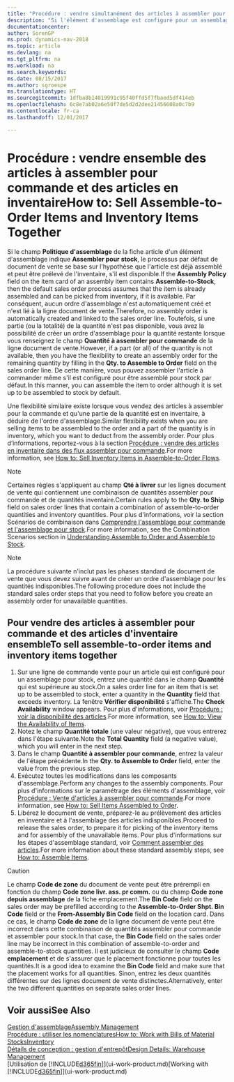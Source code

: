 ```yaml
---
title: "Procédure : vendre simultanément des articles à assembler pour commande et des articles en inventaire"
description: "Si l'élément d'assemblage est configuré pour un assemblage pour stock, le processus par défaut de document de vente se base sur l'hypothèse que l'article est déjà assemblé et peut être prélevé de l'inventaire, s'il est disponible. Mais si une partie (ou la totalité) de la quantité n'est pas disponible, vous avez la possibilité de créer un ordre d'assemblage pour la quantité restante à la volée."
documentationcenter: 
author: SorenGP
ms.prod: dynamics-nav-2018
ms.topic: article
ms.devlang: na
ms.tgt_pltfrm: na
ms.workload: na
ms.search.keywords: 
ms.date: 08/15/2017
ms.author: sgroespe
ms.translationtype: HT
ms.sourcegitcommit: 1dfba8b14019991c95f40ffd5f7fbaed5df414eb
ms.openlocfilehash: 6c8e7ab02a6e50f7de5d2d2dee21456608a0c7b9
ms.contentlocale: fr-ca
ms.lasthandoff: 12/01/2017

---
```

# <a name="how-to-sell-assemble-to-order-items-and-inventory-items-together"></a><span data-ttu-id="b6c65-104">Procédure : vendre ensemble des articles à assembler pour commande et des articles en inventaire</span><span class="sxs-lookup"><span data-stu-id="b6c65-104">How to: Sell Assemble-to-Order Items and Inventory Items Together</span></span>
<span data-ttu-id="b6c65-105">Si le champ **Politique d'assemblage** de la fiche article d'un élément d'assemblage indique **Assembler pour stock**, le processus par défaut de document de vente se base sur l'hypothèse que l'article est déjà assemblé et peut être prélevé de l'inventaire, s'il est disponible.</span><span class="sxs-lookup"><span data-stu-id="b6c65-105">If the **Assembly Policy** field on the item card of an assembly item contains **Assemble-to-Stock**, then the default sales order process assumes that the item is already assembled and can be picked from inventory, if it is available.</span></span> <span data-ttu-id="b6c65-106">Par conséquent, aucun ordre d'assemblage n'est automatiquement créé et n'est lié à la ligne document de vente.</span><span class="sxs-lookup"><span data-stu-id="b6c65-106">Therefore, no assembly order is automatically created and linked to the sales order line.</span></span> <span data-ttu-id="b6c65-107">Toutefois, si une partie (ou la totalité) de la quantité n'est pas disponible, vous avez la possibilité de créer un ordre d'assemblage pour la quantité restante lorsque vous renseignez le champ **Quantité à assembler pour commande** de la ligne document de vente.</span><span class="sxs-lookup"><span data-stu-id="b6c65-107">However, if a part (or all) of the quantity is not available, then you have the flexibility to create an assembly order for the remaining quantity by filling in the **Qty. to Assemble to Order** field on the sales order line.</span></span> <span data-ttu-id="b6c65-108">De cette manière, vous pouvez assembler l'article à commander même s'il est configuré pour être assemblé pour stock par défaut.</span><span class="sxs-lookup"><span data-stu-id="b6c65-108">In this manner, you can assemble the item to order although it is set up to be assembled to stock by default.</span></span>  

<span data-ttu-id="b6c65-109">Une flexibilité similaire existe lorsque vous vendez des articles à assembler pour la commande et qu'une partie de la quantité est en inventaire, à déduire de l'ordre d'assemblage.</span><span class="sxs-lookup"><span data-stu-id="b6c65-109">Similar flexibility exists when you are selling items to be assembled to the order and a part of the quantity is in inventory, which you want to deduct from the assembly order.</span></span> <span data-ttu-id="b6c65-110">Pour plus d’informations, reportez-vous à la section [Procédure : vendre des articles en inventaire dans des flux assembler pour commande](assembly-how-to-sell-inventory-items-in-assemble-to-order-flows.md).</span><span class="sxs-lookup"><span data-stu-id="b6c65-110">For more information, see [How to: Sell Inventory Items in Assemble-to-Order Flows](assembly-how-to-sell-inventory-items-in-assemble-to-order-flows.md).</span></span>  

> [!NOTE]  
>  <span data-ttu-id="b6c65-111">Certaines règles s'appliquent au champ **Qté à livrer** sur les lignes document de vente qui contiennent une combinaison de quantités assembler pour commande et de quantités inventaire.</span><span class="sxs-lookup"><span data-stu-id="b6c65-111">Certain rules apply to the **Qty. to Ship** field on sales order lines that contain a combination of assemble-to-order quantities and inventory quantities.</span></span> <span data-ttu-id="b6c65-112">Pour plus d'informations, voir la section Scénarios de combinaison dans [Comprendre l'assemblage pour commande et l'assemblage pour stock](assembly-assemble-to-order-or-assemble-to-stock.md).</span><span class="sxs-lookup"><span data-stu-id="b6c65-112">For more information, see the Combination Scenarios section in [Understanding Assemble to Order and Assemble to Stock](assembly-assemble-to-order-or-assemble-to-stock.md).</span></span>  

> [!NOTE]  
>  <span data-ttu-id="b6c65-113">La procédure suivante n'inclut pas les phases standard de document de vente que vous devez suivre avant de créer un ordre d'assemblage pour les quantités indisponibles.</span><span class="sxs-lookup"><span data-stu-id="b6c65-113">The following procedure does not include the standard sales order steps that you need to follow before you create an assembly order for unavailable quantities.</span></span>

## <a name="to-sell-assemble-to-order-items-and-inventory-items-together"></a><span data-ttu-id="b6c65-114">Pour vendre des articles à assembler pour commande et des articles d'inventaire ensemble</span><span class="sxs-lookup"><span data-stu-id="b6c65-114">To sell assemble-to-order items and inventory items together</span></span>  
1.  <span data-ttu-id="b6c65-115">Sur une ligne de commande vente pour un article qui est configuré pour un assemblage pour stock, entrez une quantité dans le champ **Quantité** qui est supérieure au stock.</span><span class="sxs-lookup"><span data-stu-id="b6c65-115">On a sales order line for an item that is set up to be assembled to stock, enter a quantity in the **Quantity** field that exceeds inventory.</span></span> <span data-ttu-id="b6c65-116">La fenêtre **Vérifier disponibilité** s'affiche.</span><span class="sxs-lookup"><span data-stu-id="b6c65-116">The **Check Availability** window appears.</span></span> <span data-ttu-id="b6c65-117">Pour plus d'informations, voir [Procédure : voir la disponibilité des articles](inventory-how-availability-overview.md).</span><span class="sxs-lookup"><span data-stu-id="b6c65-117">For more information, see [How to: View the Availability of Items](inventory-how-availability-overview.md).</span></span> 
2.  <span data-ttu-id="b6c65-118">Notez le champ **Quantité totale** (une valeur négative), que vous entrerez dans l'étape suivante.</span><span class="sxs-lookup"><span data-stu-id="b6c65-118">Note the **Total Quantity** field (a negative value), which you will enter in the next step.</span></span>  
3.  <span data-ttu-id="b6c65-119">Dans le champ **Quantité à assembler pour commande**, entrez la valeur de l'étape précédente.</span><span class="sxs-lookup"><span data-stu-id="b6c65-119">In the **Qty. to Assemble to Order** field, enter the value from the previous step.</span></span>  
4.  <span data-ttu-id="b6c65-120">Exécutez toutes les modifications dans les composants d'assemblage.</span><span class="sxs-lookup"><span data-stu-id="b6c65-120">Perform any changes to the assembly components.</span></span> <span data-ttu-id="b6c65-121">Pour plus d'informations sur le paramétrage des éléments d'assemblage, voir [Procédure : Vente d'articles à assembler pour commande](assembly-how-to-sell-items-assembled-to-order.md).</span><span class="sxs-lookup"><span data-stu-id="b6c65-121">For more information, see [How to: Sell Items Assembled to Order](assembly-how-to-sell-items-assembled-to-order.md).</span></span>  
5.  <span data-ttu-id="b6c65-122">Libérez le document de vente, préparez-le au prélèvement des articles en inventaire et à l'assemblage des articles indisponibles.</span><span class="sxs-lookup"><span data-stu-id="b6c65-122">Proceed to release the sales order, to prepare it for picking of the inventory items and for assembly of the unavailable items.</span></span> <span data-ttu-id="b6c65-123">Pour plus d'informations sur les étapes d'assemblage standard, voir [Comment assembler des articles](assembly-how-to-assemble-items.md).</span><span class="sxs-lookup"><span data-stu-id="b6c65-123">For more information about these standard assembly steps, see [How to: Assemble Items](assembly-how-to-assemble-items.md).</span></span>  

> [!CAUTION]  
>  <span data-ttu-id="b6c65-124">Le champ **Code de zone** du document de vente peut être prérempli en fonction du champ **Code zone livr. ass. pr comm.** ou du champ **Code zone depuis assemblage** de la fiche emplacement.</span><span class="sxs-lookup"><span data-stu-id="b6c65-124">The **Bin Code** field on the sales order may be prefilled according to the **Assemble-to-Order Shpt. Bin Code** field or the **From-Assembly Bin Code** field on the location card.</span></span> <span data-ttu-id="b6c65-125">Dans ce cas, le champ **Code de zone** de la ligne document de vente peut être incorrect dans cette combinaison de quantités assembler pour commande et assembler pour stock.</span><span class="sxs-lookup"><span data-stu-id="b6c65-125">In that case, the **Bin Code** field on the sales order line may be incorrect in this combination of assemble-to-order and assemble-to-stock quantities.</span></span> <span data-ttu-id="b6c65-126">Il est judicieux de consulter le champ **Code emplacement** et de s'assurer que le placement fonctionne pour toutes les quantités.</span><span class="sxs-lookup"><span data-stu-id="b6c65-126">It is a good idea to examine the **Bin Code** field and make sure that the placement works for all quantities.</span></span> <span data-ttu-id="b6c65-127">Sinon, entrez les deux quantités différentes sur des lignes document de vente distinctes.</span><span class="sxs-lookup"><span data-stu-id="b6c65-127">Alternatively, enter the two different quantities on separate sales order lines.</span></span>  

## <a name="see-also"></a><span data-ttu-id="b6c65-128">Voir aussi</span><span class="sxs-lookup"><span data-stu-id="b6c65-128">See Also</span></span>  
[<span data-ttu-id="b6c65-129">Gestion d'assemblage</span><span class="sxs-lookup"><span data-stu-id="b6c65-129">Assembly Management</span></span>](assembly-assemble-items.md)  
[<span data-ttu-id="b6c65-130">Procédure : utiliser les nomenclatures</span><span class="sxs-lookup"><span data-stu-id="b6c65-130">How to: Work with Bills of Material</span></span>](inventory-how-work-BOMs.md)  
[<span data-ttu-id="b6c65-131">Stocks</span><span class="sxs-lookup"><span data-stu-id="b6c65-131">Inventory</span></span>](inventory-manage-inventory.md)  
[<span data-ttu-id="b6c65-132">Détails de conception : gestion d'entrepôt</span><span class="sxs-lookup"><span data-stu-id="b6c65-132">Design Details: Warehouse Management</span></span>](design-details-warehouse-management.md)  
<span data-ttu-id="b6c65-133">[Utilisation de [!INCLUDE[d365fin](includes/d365fin_md.md)]](ui-work-product.md)</span><span class="sxs-lookup"><span data-stu-id="b6c65-133">[Working with [!INCLUDE[d365fin](includes/d365fin_md.md)]](ui-work-product.md)</span></span>

